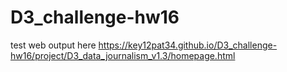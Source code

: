 # D3_challenge-hw16

test web output here https://key12pat34.github.io/D3_challenge-hw16/project/D3_data_journalism_v1.3/homepage.html 

